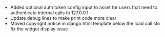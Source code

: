 * Added optional auth token config input to asset for users that need to authenticate internal calls to 127.0.0.1
* Update debug lines to make print code more clear
* Moved copyright notice in django html template below the load call sto fix the widget display issue
